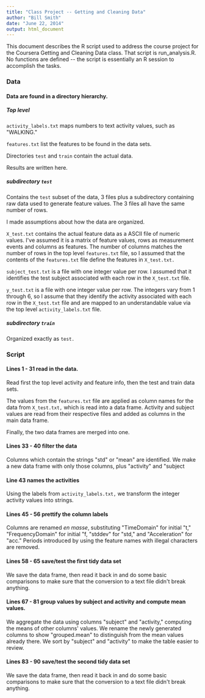 ```yaml
---
title: "Class Project -- Getting and Cleaning Data"
author: "Bill Smith"
date: "June 22, 2014"
output: html_document
---
```


This document describes the R script used to address the course project for the Coursera Getting and Cleaning Data class.  That script is run_analysis.R.  No functions are defined -- the script is essentially an R session to accomplish the tasks.

### Data

#### Data are found in a directory hierarchy.

##### Top level

`activity_labels.txt` maps numbers to text activity values, such as "WALKING."

`features.txt` list the features to be found in the data sets.

Directories `test` and `train` contain the actual data.

Results are written here.

##### subdirectory `test`

Contains the `test` subset of the data, 3 files plus a subdirectory containing raw data used to generate feature values.  The 3 files all have the same number of rows.

I made assumptions about how the data are organized.

`X_test.txt` contains the actual feature data as a ASCII file of numeric values.  I've assumed it is a matrix of feature values, rows as measurement events and columns as features.  The number of columns matches the number of rows in the top level `features.txt` file, so I assumed that the contents of the `features.txt` file define the features in `X_test.txt.`

`subject_test.txt` is a file with one integer value per row.  I assumed that it identifies the test subject associated with each row in the `X_test.txt` file.

`y_test.txt` is a file with one integer value per row.  The integers vary from 1 through 6, so I assume that they identify the activity associated with each row in the `X_test.txt` file and are mapped to an understandable value via the top level `activity_labels.txt` file.

##### subdirectory `train`

Organized exactly as `test.`

### Script

#### Lines 1 - 31 read in the data.

Read first the top level activity and feature info, then the test and train data sets.

The values from the `features.txt` file are applied as column names for the data from `X_test.txt,` which is read into a data frame.  Activity and subject values are read from their respective files and added as columns in the main data frame.

Finally, the two data frames are merged into one.

#### Lines 33 - 40 filter the data

Columns which contain the strings "std" or "mean" are identified.  We make a new data frame with only those columns, plus "activity" and "subject

#### Line 43 names the activities

Using the labels from `activity_labels.txt,` we transform the integer activity values into strings.

#### Lines 45 - 56 prettify the column labels

Columns are renamed *en masse*, substituting "TimeDomain" for initial "t," "FrequencyDomain" for initial "f, "stddev" for "std," and "Acceleration" for "acc."  Periods introduced by using the feature names with illegal characters are removed.

#### Lines 58 - 65 save/test the first tidy data set

We save the data frame, then read it back in and do some basic comparisons to make sure that the conversion to a text file didn't break anything.

#### Lines 67 - 81 group values by subject and activity and compute mean values.

We aggregate the data using columns "subject" and "activity," computing the means of other columns' values.  We rename the newly generated columns to show "grouped.mean" to distinguish from the mean values already there.  We sort by "subject" and "activity" to make the table easier to review.

#### Lines 83 - 90 save/test the second tidy data set

We save the data frame, then read it back in and do some basic comparisons to make sure that the conversion to a text file didn't break anything.




